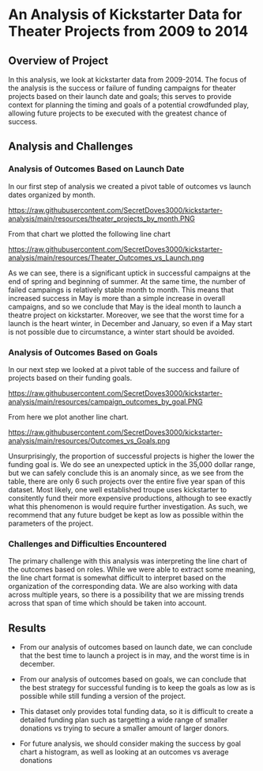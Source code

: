 # An Analysis of Kickstarter Data for Theater Projects from 2009 to 2014

## Overview of Project

In this analysis, we look at kickstarter data from 2009-2014. The focus of the analysis is the success or failure of funding campaigns for theater projects based on their launch date and goals; this serves to provide context for planning the timing and goals of a potential crowdfunded play, allowing future projects to be executed with the greatest chance of success.

## Analysis and Challenges

### Analysis of Outcomes Based on Launch Date

In our first step of analysis we created a pivot table of outcomes vs launch dates organized by month. 

https://raw.githubusercontent.com/SecretDoves3000/kickstarter-analysis/main/resources/theater_projects_by_month.PNG

From that chart we plotted the following line chart

https://raw.githubusercontent.com/SecretDoves3000/kickstarter-analysis/main/resources/Theater_Outcomes_vs_Launch.png

As we can see, there is a significant uptick in successful campaigns at the end of spring and beginning of summer. At the same time, the number of failed campaings is relatively stable month to month. This means that increased success in May is more than a simple increase in overall campaigns, and so we conclude that May is the ideal month to launch a theatre project on kickstarter. Moreover, we see that the worst time for a launch is the heart winter, in December and January, so even if a May start is not possible due to circumstance, a winter start should be avoided.

### Analysis of Outcomes Based on Goals

In our next step we looked at a pivot table of the success and failure of projects based on their funding goals. 

https://raw.githubusercontent.com/SecretDoves3000/kickstarter-analysis/main/resources/campaign_outcomes_by_goal.PNG

From here we plot another line chart.

https://raw.githubusercontent.com/SecretDoves3000/kickstarter-analysis/main/resources/Outcomes_vs_Goals.png

Unsurprisingly, the proportion of successful projects is higher the lower the funding goal is. We do see an unexpected uptick in the 35,000 dollar range, but we can safely conclude this is an anomaly since, as we see from the table, there are only 6 such projects over the entire five year span of this dataset. Most likely, one well established troupe uses kickstarter to consitently fund their more expensive productions, although to see exactly what this phenomenon is would require further investigation. As such, we recommend that any future budget be kept as low as possible within the parameters of the project.

### Challenges and Difficulties Encountered

The primary challenge with this analysis was interpreting the line chart of the outcomes based on roles. While we were able to extract some meaning, the line chart format is somewhat difficult to interpret based on the organization of the corresponding data. We are also working with data across multiple years, so there is a possibility that we are missing trends across that span of time which should be taken into account.

## Results

- From our analysis of outcomes based on launch date, we can conclude that the best time to launch a project is in may, and the worst time is in december.

- From our analysis of outcomes based on goals, we can conclude that the best strategy for successful funding is to keep the goals as low as is possible while still funding a version of the project. 

- This dataset only provides total funding data, so it is difficult to create a detailed funding plan such as targetting a wide range of smaller donations vs trying to secure a smaller amount of larger donors.

- For future analysis, we should consider making the success by goal chart a histogram, as well as looking at an outcomes vs average donations 
